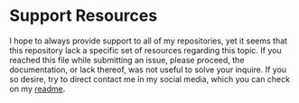 # Support Resources

I hope to always provide support to all of my repositories, yet it seems that
this repository lack a specific set of resources regarding this topic. If you reached
this file while submitting an issue, please proceed, the documentation, or lack thereof,
was not useful to solve your inquire. If you so desire, try to direct contact me
in my social media, which you can check on my [readme][social-media].

[social-media]: https://github.com/Mestre-Tramador#get-in-touch

